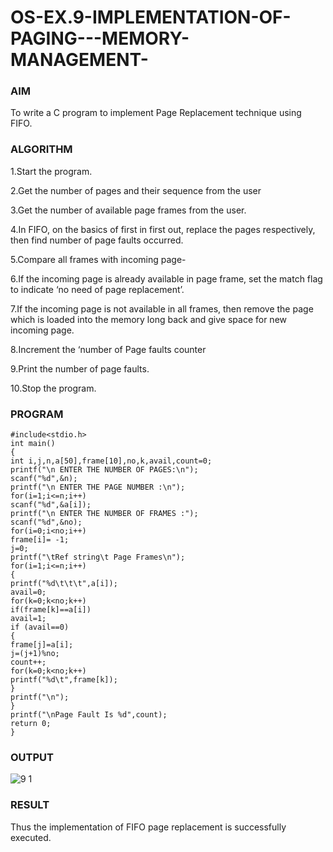 # OS-EX.9-IMPLEMENTATION-OF-PAGING---MEMORY-MANAGEMENT-
### AIM
To write a C program to implement Page Replacement technique using FIFO.

### ALGORITHM
1.Start the program.

2.Get the number of pages and their sequence from the user

3.Get the number of available page frames from the user.

4.In FIFO, on the basics of first in first out, replace the pages respectively, then find number of page faults occurred.

5.Compare all frames with incoming page-

6.If the incoming page is already available in page frame, set the match flag to indicate ‘no need of page replacement’.

7.If the incoming page is not available in all frames, then remove the page which is loaded into the memory long back and give space for new incoming page.

8.Increment the ‘number of Page faults counter

9.Print the number of page faults.

10.Stop the program.

### PROGRAM
``````
#include<stdio.h>
int main()
{
int i,j,n,a[50],frame[10],no,k,avail,count=0;
printf("\n ENTER THE NUMBER OF PAGES:\n");
scanf("%d",&n);
printf("\n ENTER THE PAGE NUMBER :\n");
for(i=1;i<=n;i++)
scanf("%d",&a[i]);
printf("\n ENTER THE NUMBER OF FRAMES :");
scanf("%d",&no);
for(i=0;i<no;i++)
frame[i]= -1;
j=0;
printf("\tRef string\t Page Frames\n");
for(i=1;i<=n;i++)
{
printf("%d\t\t\t",a[i]);
avail=0;
for(k=0;k<no;k++)
if(frame[k]==a[i])
avail=1;
if (avail==0)
{
frame[j]=a[i];
j=(j+1)%no;
count++;
for(k=0;k<no;k++)
printf("%d\t",frame[k]);
}
printf("\n");
}
printf("\nPage Fault Is %d",count);
return 0;
}
``````
### OUTPUT

![9 1](https://github.com/arshatha-palanivel/OS-EX.9-IMPLEMENTATION-OF-PAGING---MEMORY-MANAGEMENT-/assets/118682484/eabce275-e8da-49d9-a994-cd4463831376)

### RESULT
Thus the implementation of FIFO page replacement is successfully executed.

